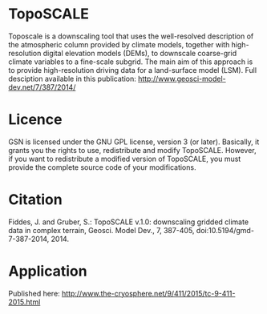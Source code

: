 # TopoSCALE
Toposcale is a downscaling tool that uses the well-resolved description of the atmospheric column provided by climate models, together with high-resolution digital elevation models (DEMs), to downscale coarse-grid climate variables to a fine-scale subgrid. The main aim of this approach is to provide high-resolution driving data for a land-surface model (LSM). Full desciption available in this publication: http://www.geosci-model-dev.net/7/387/2014/

# Licence
GSN is licensed under the GNU GPL license, version 3 (or later). Basically, it grants you the rights to use, redistribute and modify TopoSCALE. However, if you want to redistribute a modified version of TopoSCALE, you must provide the complete source code of your modifications.

# Citation
Fiddes, J. and Gruber, S.: TopoSCALE v.1.0: downscaling gridded climate data in complex terrain, Geosci. Model Dev., 7, 387-405, doi:10.5194/gmd-7-387-2014, 2014.
 
# Application
Published here: http://www.the-cryosphere.net/9/411/2015/tc-9-411-2015.html
